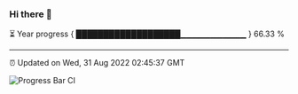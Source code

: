 ### Hi there 👋

⏳ Year progress { ███████████████████▁▁▁▁▁▁▁▁▁▁▁ } 66.33 %

---

⏰ Updated on Wed, 31 Aug 2022 02:45:37 GMT

![Progress Bar CI](https://github.com/ZhaoGui/ZhaoGui/workflows/Progress%20Bar%20CI/badge.svg)
